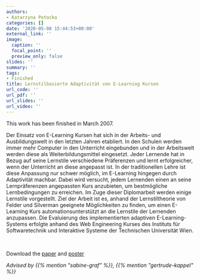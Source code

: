 ```yaml
---
authors:
- Katarzyna Potocka
categories: []
date: '2020-05-08 15:44:53+00:00'
external_link: ''
image:
  caption: ''
  focal_point: ''
  preview_only: false
slides: ''
summary: ''
tags:
- Finished
title: Lernstilbasierte Adaptivität von E-Learning Kursen
url_code: ''
url_pdf: ''
url_slides: ''
url_video: ''
---
```


This work has been finished in March 2007.

Der Einsatz von E-Learning Kursen hat sich in der Arbeits- und Ausbildungswelt in den letzten Jahren etabliert. In den Schulen werden immer mehr Computer in den Unterricht eingebunden und in der Arbeitswelt werden diese als Weiterbildungsmittel eingesetzt. Jeder Lernende hat in Bezug auf seine Lernstile verschiedene Präferenzen und lernt erfolgreicher, wenn der Unterricht an diese angepasst ist. In der traditionellen Lehre ist diese Anpassung nur schwer möglich, im E-Learning hingegen durch Adaptivität machbar. Dabei wird versucht, jedem Lernenden einen an seine Lernpräferenzen angepassten Kurs anzubieten, um bestmögliche Lernbedingungen zu erreichen. Im Zuge dieser Diplomarbeit werden einige Lernstile vorgestellt. Ziel der Arbeit ist es, anhand der Lernstiltheorie von Felder und Silverman geeignete Möglichkeiten zu finden, um einen E-Learning Kurs automationsunterstützt an die Lernstile der Lernenden anzupassen. Die Evaluierung des implementierten adaptiven E-Learning-Systems erfolgte anhand des Web Engineering Kurses des Instituts für Softwaretechnik und Interaktive Systeme der Technischen Universität Wien.

&nbsp;

 Download the [paper](https://www.big.tuwien.ac.at/app/uploads/2016/10/Potocka_paper.pdf) and [poster](https://www.big.tuwien.ac.at/app/uploads/2016/10/Potocka_poster.pdf)

*Advised by {{% mention "sabine-graf" %}}, {{% mention "gertrude-kappel" %}}*